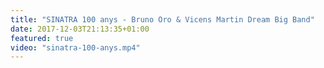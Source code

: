 ```yaml
---
title: "SINATRA 100 anys - Bruno Oro & Vicens Martin Dream Big Band"
date: 2017-12-03T21:13:35+01:00
featured: true
video: "sinatra-100-anys.mp4"
---
```

